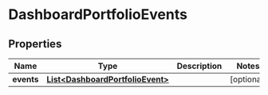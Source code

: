 
# DashboardPortfolioEvents

## Properties
Name | Type | Description | Notes
------------ | ------------- | ------------- | -------------
**events** | [**List&lt;DashboardPortfolioEvent&gt;**](DashboardPortfolioEvent.md) |  |  [optional]



